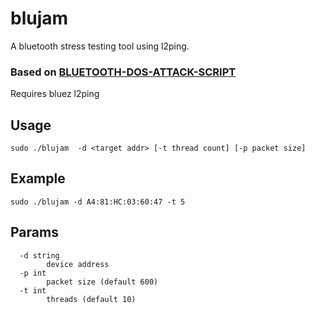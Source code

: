 # blujam
A bluetooth stress testing tool  using l2ping.

### Based on [BLUETOOTH-DOS-ATTACK-SCRIPT](https://github.com/crypt0b0y/BLUETOOTH-DOS-ATTACK-SCRIPT)

Requires bluez l2ping



## Usage
```shell
sudo ./blujam  -d <target addr> [-t thread count] [-p packet size]
```

## Example
```
sudo ./blujam -d A4:81:HC:03:60:47 -t 5
```
## Params
```
  -d string
    	device address
  -p int
    	packet size (default 600)
  -t int
    	threads (default 10)

```
